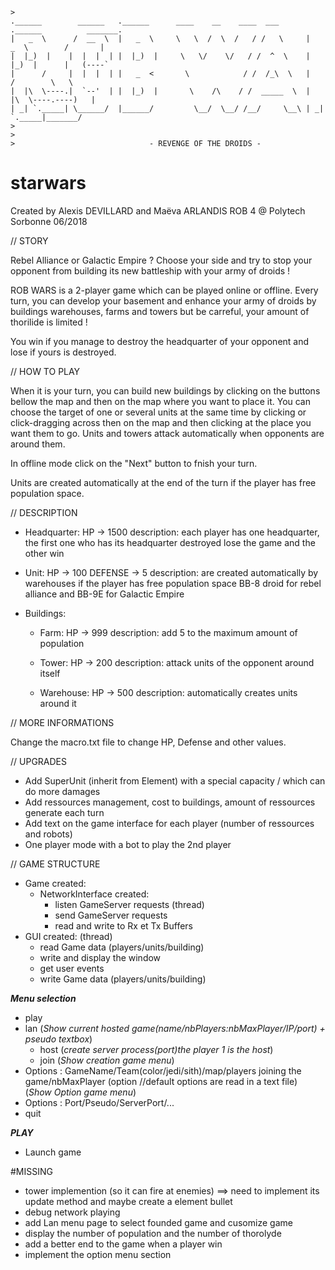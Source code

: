 

```
>
.______        ______   .______      ____    __    ____  ___      .______          _______.
|   _  \      /  __  \  |   _  \     \   \  /  \  /   / /   \     |   _  \        /       |
|  |_)  |    |  |  |  | |  |_)  |     \   \/    \/   / /  ^  \    |  |_)  |      |   (----`
|      /     |  |  |  | |   _  <       \            / /  /_\  \   |      /        \   \    
|  |\  \----.|  `--'  | |  |_)  |       \    /\    / /  _____  \  |  |\  \----.----)   |   
| _| `._____| \______/  |______/         \__/  \__/ /__/     \__\ | _| `._____|_______/    
>                                                                                           
>                                                                                                          
>                              - REVENGE OF THE DROIDS -
``` 
# starwars

Created by Alexis DEVILLARD and Maëva ARLANDIS
ROB 4 @ Polytech Sorbonne
06/2018

// STORY

Rebel Alliance or Galactic Empire ? Choose your side and try to stop your opponent from building 
its new battleship with your army of droids !

ROB WARS is a 2-player game which can be played online or offline.
Every turn, you can develop your basement and enhance your army of droids by buildings warehouses, farms
and towers but be carreful, your amount of thorilide is limited !

You win if you manage to destroy the headquarter of your opponent and lose if yours is destroyed.

// HOW TO PLAY

When it is your turn, you can build new buildings by clicking on the buttons bellow the map and then on the 
map where you want to place it. 
You can choose the target of one or several units at the same time by clicking or click-dragging across then on 
the map and then clicking at the place you want them to go.
Units and towers attack automatically when opponents are around them.

In offline mode click on the "Next" button to fnish your turn.


Units are created automatically at the end of the turn if the player has free population space.


// DESCRIPTION

- Headquarter: 
	HP -> 1500
	description: each player has one headquarter, the first one who has its headquarter destroyed lose the game 
	and the other win

- Unit: 
	HP -> 100
	DEFENSE -> 5
	description: are created automatically by warehouses if the player has free population space
	BB-8 droid for rebel alliance and BB-9E for Galactic Empire 

- Buildings:

	- Farm:
	HP -> 999
	description: add 5 to the maximum amount of population 

	- Tower:
	HP -> 200
	description: attack units of the opponent around itself

	- Warehouse:
	HP -> 500
	description: automatically creates units around it

// MORE INFORMATIONS

Change the macro.txt file to change HP, Defense and other values.

// UPGRADES

- Add SuperUnit (inherit from Element) with a special capacity / which can do more damages
- Add ressources management, cost to buildings, amount of ressources generate each turn
- Add text on the game interface for each player (number of ressources and robots)
- One player mode with a bot to play the 2nd player

// GAME STRUCTURE

* Game created:
  * NetworkInterface created: 
    * listen GameServer requests (thread)
    * send GameServer requests
    * read and write to Rx et Tx Buffers
* GUI created: (thread)
    * read Game data (players/units/building)
    * write and display the window
    * get user events
    * write Game data (players/units/building)


***Menu selection***
* play 
* lan
(*Show current hosted game(name/nbPlayers:nbMaxPlayer/IP/port) + pseudo textbox*)
  * host
  (*create server process(port)the player 1 is the host*)
  * join
  (*Show creation game menu*)
* Options : GameName/Team(color/jedi/sith)/map/players joining the game/nbMaxPlayer
(option //default options are read in a text file)
(*Show Option game menu*)
* Options : Port/Pseudo/ServerPort/...
* quit

***PLAY***
* Launch game

#MISSING
* tower implemention (so it can fire at enemies) ==> need to implement its update method and maybe create a element bullet
* debug network playing
* add Lan menu page to select founded game and cusomize game
* display the number of population and the number of thorolyde
* add a better end to the game when a player win
* implement the option menu section








